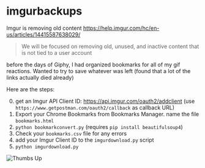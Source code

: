 # imgurbackups

Imgur is removing old content https://help.imgur.com/hc/en-us/articles/14415587638029/
> We will be focused on removing old, unused, and inactive content that is not tied to a user account 

before the days of Giphy, I had organized bookmarks for all of my gif reactions. Wanted to try to save whatever was left (found that a lot of the links actually died already)

Here are the steps:

0) get an Imgur API Client ID: https://api.imgur.com/oauth2/addclient (use `https://www.getpostman.com/oauth2/callback` as callback URL)
1) Export your Chrome Bookmarks from Bookmarks Manager. name the file `bookmarks.html`
2) `python bookmarkconvert.py` (requires `pip install beautifulsoup4`)
3) Check your `bookmarks.csv` file for any errors
4) add your Imgur Client ID to the `imgurdownload.py` script
5) `python imgurdownload.py`

![Thumbs Up](https://i.imgur.com/FSGvo.gif)